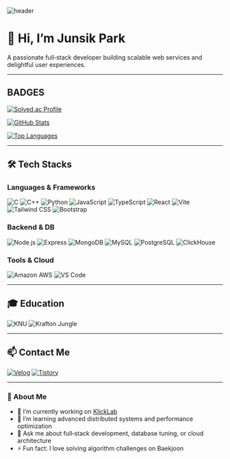 <!-- ==================== HEADER: pastel waving capsule-render ==================== -->
<img src="https://capsule-render.vercel.app/api?type=waving&color=gradient&height=200&text=Welcome%20to%20My%20GitHub!&fontSize=60&fontColor=FFFFFF&fontAlignY=40" alt="header"/>

# 👋 Hi, I’m Junsik Park
A passionate full‑stack developer building scalable web services and delightful user experiences.

---

## BADGES

<!-- solved.ac -->
[![Solved.ac Profile](http://mazassumnida.wtf/api/v2/generate_badge?boj=qkrwns1478)](https://solved.ac/qkrwns1478/)

<!-- GitHub Stats -->
[![GitHub Stats](https://github-readme-stats.vercel.app/api?username=qkrwns1478&show_icons=true&theme=vue&hide_border=true)](https://github.com/qkrwns1478)

<!-- Top Languages -->
[![Top Languages](https://github-readme-stats.vercel.app/api/top-langs/?username=qkrwns1478&layout=compact&theme=vue&hide_border=true)](https://github.com/qkrwns1478)

---

## 🛠 Tech Stacks

### Languages & Frameworks
<img src="https://img.shields.io/badge/C-00599C?style=for-the-badge&logo=c&logoColor=white" alt="C" />
<img src="https://img.shields.io/badge/C++-00599C?style=for-the-badge&logo=c%2B%2B&logoColor=white" alt="C++" />
<img src="https://img.shields.io/badge/Python-3776AB?style=for-the-badge&logo=python&logoColor=white" alt="Python" />
<img src="https://img.shields.io/badge/JavaScript-F7DF1E?style=for-the-badge&logo=javascript&logoColor=black" alt="JavaScript" />
<img src="https://img.shields.io/badge/TypeScript-3178C6?style=for-the-badge&logo=typescript&logoColor=white" alt="TypeScript" />
<img src="https://img.shields.io/badge/React-61DAFB?style=for-the-badge&logo=react&logoColor=black" alt="React" />
<img src="https://img.shields.io/badge/Vite-646CFF?style=for-the-badge&logo=vite&logoColor=white" alt="Vite" />
<img src="https://img.shields.io/badge/TailwindCSS-38B2AC?style=for-the-badge&logo=tailwind-css&logoColor=white" alt="Tailwind CSS" />
<img src="https://img.shields.io/badge/Bootstrap-7952B3?style=for-the-badge&logo=bootstrap&logoColor=white" alt="Bootstrap" />

### Backend & DB
<img src="https://img.shields.io/badge/Node.js-339933?style=for-the-badge&logo=node.js&logoColor=white" alt="Node.js" />
<img src="https://img.shields.io/badge/Express-000000?style=for-the-badge&logo=express&logoColor=white" alt="Express" />
<img src="https://img.shields.io/badge/MongoDB-47A248?style=for-the-badge&logo=mongodb&logoColor=white" alt="MongoDB" />
<img src="https://img.shields.io/badge/MySQL-4479A1?style=for-the-badge&logo=mysql&logoColor=white" alt="MySQL" />
<img src="https://img.shields.io/badge/PostgreSQL-316192?style=for-the-badge&logo=postgresql&logoColor=white" alt="PostgreSQL" />
<img src="https://img.shields.io/badge/ClickHouse-F7DF1E?style=for-the-badge&logo=clickhouse&logoColor=black" alt="ClickHouse" />

### Tools & Cloud
<img src="https://img.shields.io/badge/AWS-232F3E?style=for-the-badge&logo=amazon-aws&logoColor=white" alt="Amazon AWS" />  
<img src="https://img.shields.io/badge/VS%20Code-007ACC?style=for-the-badge&logo=visualstudiocode&logoColor=white" alt="VS Code" />

---

## 🎓 Education

<img src="https://img.shields.io/badge/KNU-E60000?style=for-the-badge&logo=university&logoColor=white" alt="KNU" />
<img src="https://img.shields.io/badge/Krafton_Jungle-5fcd89?style=for-the-badge&logo=pubg&logoColor=white" alt="Krafton Jungle" />

---

## 📫 Contact Me

[![Velog](https://img.shields.io/badge/Velog-20C997?style=for-the-badge&logo=velog&logoColor=white)](https://velog.io/@qkrwns1478)
[![Tistory](https://img.shields.io/badge/Tistory-ff5544?style=for-the-badge&logo=tistory&logoColor=white)](https://munsik22.tistory.com)


---

### 📖 About Me
- 🔭 I’m currently working on [KlickLab](https://github.com/Eatventory/KlickLab)
- 🌱 I’m learning advanced distributed systems and performance optimization
- 💬 Ask me about full‑stack development, database tuning, or cloud architecture
- ⚡ Fun fact: I love solving algorithm challenges on Baekjoon
